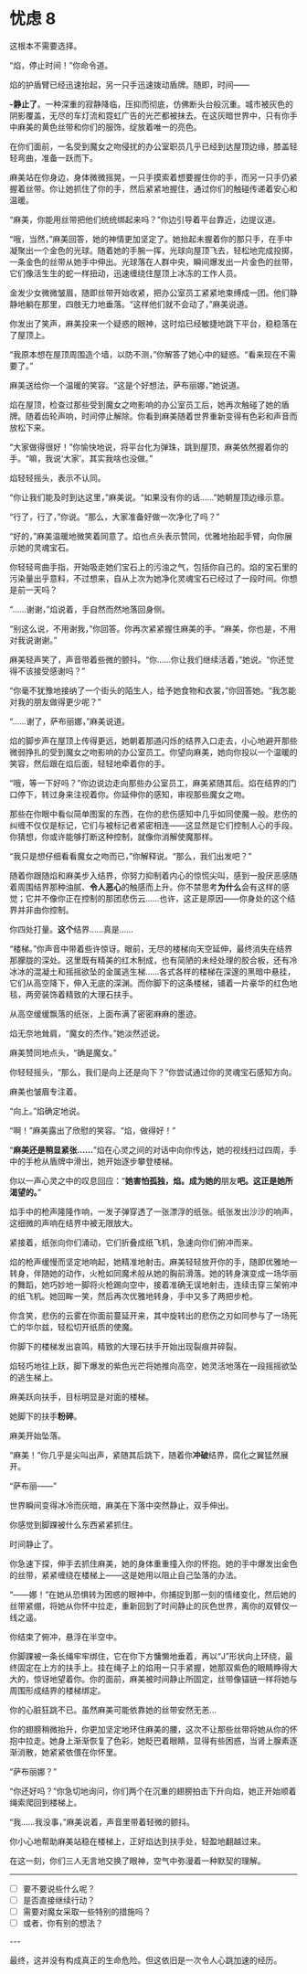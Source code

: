 # 忧虑 8

这根本不需要选择。

“焰，停止时间！”你命令道。

焰的护盾臂已经迅速抬起，另一只手迅速拨动盾牌。随即，时间——

**-静止了**。一种深重的寂静降临，压抑而彻底，仿佛断头台般沉重。城市被灰色的阴影覆盖，无尽的车灯流和霓虹广告的光芒都被抹去。在这灰暗世界中，只有你手中麻美的黄色丝带和你们的服饰，绽放着唯一的亮色。

在你们面前，一名受到魔女之吻侵扰的办公室职员几乎已经到达屋顶边缘，膝盖轻轻弯曲，准备一跃而下。

麻美站在你身边，身体微微摇晃，一只手摸索着想要握住你的手，而另一只手仍紧握着丝带。你让她抓住了你的手，然后紧紧地握住，通过你们的触碰传递着安心和温暖。

“麻美，你能用丝带把他们统统绑起来吗？”你边引导着平台靠近，边提议道。

“哦，当然，”麻美回答，她的神情更加坚定了。她抬起未握着你的那只手，在手中凝聚出一个金色的光球。随着她的手腕一挥，光球向屋顶飞去，轻松地完成投掷，一条金色的丝带从她手中伸出。光球落在人群中央，瞬间爆发出一片金色的丝带，它们像活生生的蛇一样扭动，迅速缠绕住屋顶上冰冻的工作人员。

金发少女微微皱眉，随即丝带开始收紧，把办公室员工紧紧地束缚成一团。他们静静地躺在那里，四肢无力地垂落。“这样他们就不会动了，”麻美说道。

你发出了笑声，麻美投来一个疑惑的眼神，这时焰已经敏捷地跳下平台，稳稳落在了屋顶上。

“我原本想在屋顶周围造个墙，以防不测，”你解答了她心中的疑惑。“看来现在不需要了。”

麻美送给你一个温暖的笑容。“这是个好想法，萨布丽娜，”她说道。

焰在屋顶，检查过那些受到魔女之吻影响的办公室员工后，她再次触碰了她的盾牌。随着齿轮声响，时间停止解除。你看到麻美随着世界重新变得有色彩和声音而放松下来。

“大家做得很好！”你愉快地说，将平台化为弹珠，跳到屋顶，麻美依然握着你的手。“嘛，我说‘大家’。其实我啥也没做。”

焰轻轻摇头，表示不认同。

“你让我们能及时到达这里，”麻美说。“如果没有你的话……”她朝屋顶边缘示意。

“行了，行了，”你说。“那么，大家准备好做一次净化了吗？”

“好的，”麻美温暖地微笑着同意了。焰也点头表示赞同，优雅地抬起手臂，向你展示她的灵魂宝石。

你轻轻弯曲手指，开始吸走她们宝石上的污浊之气，包括你自己的。焰的宝石里的污染量出乎意料，不过想来，自从上次为她净化灵魂宝石已经过了一段时间。你想是前一天吗？

“……谢谢，”焰说着，手自然而然地落回身侧。

“别这么说，不用谢我，”你回答。你再次紧紧握住麻美的手。“麻美，你也是，不用对我说谢谢。”

麻美轻声笑了，声音带着些微的颤抖。“你……你让我们继续活着，”她说。“你还觉得不该接受感谢吗？”

“你毫不犹豫地接纳了一个街头的陌生人，给予她食物和衣裳，”你回答她。“我怎能对我的朋友做得更少呢？”

“……谢了，萨布丽娜，”麻美说道。

焰的脚步声在屋顶上传得更远，她朝着那道闪烁的结界入口走去，小心地避开那些微弱挣扎的受到魔女之吻影响的办公室员工。你望向麻美，她向你投以一个温暖的笑容，然后跟在焰后面，轻轻地牵着你的手。

“哦，等一下好吗？”你边说边走向那些办公室员工，麻美紧随其后。焰在结界的门口停下，转过身来注视着你。你延伸你的感知，审视那些魔女之吻。

那些在你眼中看似简单图案的东西，在你的悲伤感知中几乎如同使魔一般。悲伤的纠缠不仅仅是标记，它们与被标记者紧密相连——这显然是它们控制人心的手段。你猜想，你或许能够打断这种控制，就像你消解使魔那样。

“我只是想仔细看看魔女之吻而已，”你解释说。“那么，我们出发吧？”

随着你跟随焰和麻美步入结界，你努力抑制着内心的惊慌尖叫，感到一股厌恶感随着周围结界那种油腻、**令人恶心**的触感而上升。你不禁思考**为什么**会有这样的感觉；它并不像你正在控制的那团悲伤云……也许，这正是原因——你身处的这个结界并非由你控制。

你四处打量。**这个**结界……真是……

“楼梯。”你声音中带着些许惊讶。眼前，无尽的楼梯向天空延伸，最终消失在结界那朦胧的深处。这里既有精美的红木制成，也有简陋的未经处理的胶合板，还有冷冰冰的混凝土和摇摇欲坠的金属逃生梯……各式各样的楼梯在深邃的黑暗中悬挂，它们从高空降下，伸入无底的深渊。而你脚下的这条楼梯，铺着一片豪华的红色地毯，两旁装饰着精致的大理石扶手。

从高空缓缓飘落的纸张，上面布满了密密麻麻的墨迹。

焰无奈地耸肩，“魔女的杰作。”她淡然述说。

麻美赞同地点头，“确是魔女。”

你轻轻摇头，“那么，我们是向上还是向下？”你尝试通过你的灵魂宝石感知方向。

麻美也皱眉专注着。

“向上。”焰确定地说。

“啊！”麻美露出了欣慰的笑容。“焰，做得好！”

“**麻美还是稍显紧张……**”焰在心灵之间的对话中向你传达，她的视线扫过四周，手中的手枪从盾牌中滑出，她开始逐步攀登楼梯。

你以一声心灵之中的叹息回应：“**她害怕孤独，焰。成为她的**朋友**吧。这正是她所渴望的。**”

焰手中的枪声隆隆作响，一发子弹穿透了一张漂浮的纸张。纸张发出沙沙的响声，这细微的声响在结界中被无限放大。

紧接着，纸张向你们涌动，它们折叠成纸飞机，急速向你们俯冲而来。

焰的枪声缓慢而坚定地响起，她精准地射击。麻美轻轻放开你的手，随即优雅地一转身，伴随她的动作，火枪如同魔术般从她的胸前滑落。她的转身演变成一场华丽的舞蹈，她巧妙地一脚将火枪踢向空中，接着准确无误地射击，连续击穿三架俯冲的纸飞机。她回眸一笑，然后再次优雅地转身，手中又多了两把步枪。

你含笑，悲伤的云雾在你面前蔓延开来，其中旋转出的悲伤之刃如同参与了一场死亡的华尔兹，轻松切开纸质的使魔。

你脚下的楼梯发出哀鸣，精致的大理石扶手开始出现裂痕并碎裂。

焰轻巧地往上跃，脚下爆发的紫色光芒将她推向高空，她灵活地落在一段摇摇欲坠的逃生梯上。

麻美跃向扶手，目标明显是对面的楼梯。

她脚下的扶手**粉碎**。

麻美开始坠落。

“麻美！”你几乎是尖叫出声，紧随其后跳下，随着你**冲破**结界，腐化之翼猛然展开。

“萨布丽——”

世界瞬间变得冰冷而灰暗，麻美在下落中突然静止，双手伸出。

你感觉到脚踝被什么东西紧紧抓住。

时间静止了。

你急速下探，伸手去抓住麻美，她的身体重重撞入你的怀抱。她的手中爆发出金色的丝带，紧紧缠绕在楼梯上——这是她用以阻止自己坠落的办法。

“——娜！”在她从恐惧转为困惑的眼神中，你捕捉到那一刻的情绪变化，然后她的丝带紧绷，将她从你怀中拉走，重新回到了时间静止的灰色世界，离你的双臂仅一线之遥。

你结束了俯冲，悬浮在半空中。

你脚踝被一条长绳牢牢绑住，它在你下方慵懒地垂着，再以“J”形状向上环绕，最终固定在上方的扶手上。挂在绳子上的焰用一只手紧握，她那双紫色的眼睛睁得大大的，惊讶地望着你。你的面前，麻美被时间静止所固定，丝带像锚链一样将她与周围形成结界的楼梯绑定。

你的心脏狂跳不已。虽然麻美可能依靠她的丝带安然无恙...

你的翅膀稍微抬升，你更加坚定地环住麻美的腰，这次不让那些丝带将她从你的怀抱中拉走。她身上渐渐恢复了色彩，她眨巴着眼睛，显得有些困惑，当肾上腺素逐渐消散，她紧紧依偎在你怀里。

“萨布丽娜？”

“你还好吗？”你急切地询问，你们两个在沉重的翅膀拍击下升向焰，她正开始顺着绳索爬回到楼梯上。

“我……我没事，”麻美说着，声音里带着轻微的颤抖。

你小心地帮助麻美站稳在楼梯上，正好焰达到扶手处，轻盈地翻越过来。

在这一刻，你们三人无言地交换了眼神，空气中弥漫着一种默契的理解。

---

- [ ] 要不要说些什么呢？
- [ ] 是否直接继续行动？
- [ ] 需要对魔女采取一些特别的措施吗？
- [ ] 或者，你有别的想法？

---​

最终，这并没有构成真正的生命危险。但这依旧是一次令人心跳加速的经历。
